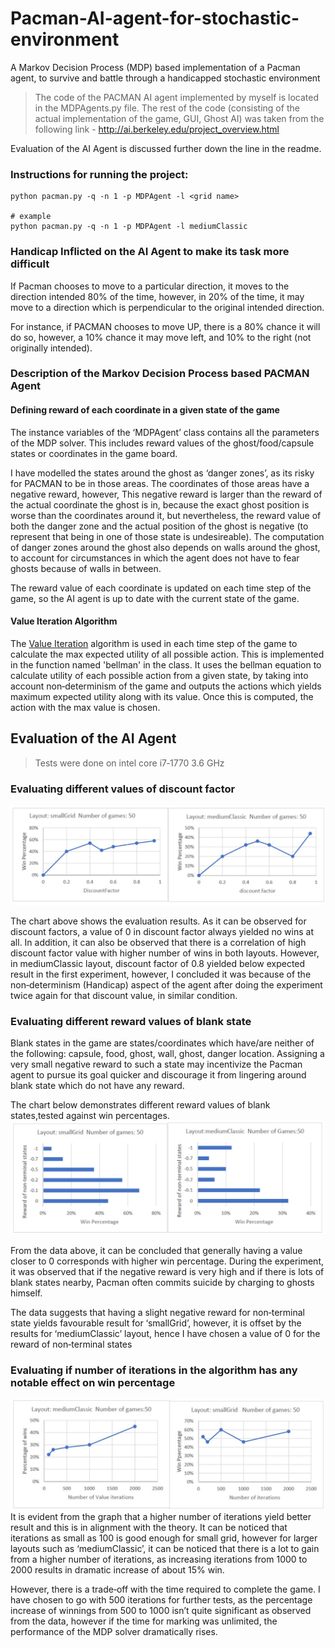 # Pacman-AI-agent-for-stochastic-environment
A Markov Decision Process (MDP) based implementation of a Pacman agent, to survive and battle through a handicapped stochastic environment

> The code of the PACMAN AI agent implemented by myself is located in the MDPAgents.py file. The rest of the code (consisting of the actual implementation of the game, GUI, Ghost AI) was taken from the following link - http://ai.berkeley.edu/project_overview.html

Evaluation of the AI Agent is discussed further down the line in the readme.

### Instructions for running the project:
```
python pacman.py -q -n 1 -p MDPAgent -l <grid name>

# example
python pacman.py -q -n 1 -p MDPAgent -l mediumClassic
```

### Handicap Inflicted on the AI Agent to make its task more difficult
If Pacman chooses to move to a particular direction, it moves to the direction intended 80% of the time, however, in 20% of the time, it may move to a direction which is perpendicular to the original intended direction.

For instance, if PACMAN chooses to move UP, there is a 80% chance it will do so, however, a 10% chance it may move left, and 10% to the right (not originally intended).

### Description of the Markov Decision Process based PACMAN Agent
#### Defining reward of each coordinate in a given state of the game 
The instance variables of the ‘MDPAgent’ class contains all the parameters of the MDP solver. This includes reward values of the ghost/food/capsule states or coordinates in the game board. 

I have modelled the states around the ghost as ‘danger zones’, as its risky for PACMAN to be in those areas. The coordinates of those areas have a negative reward, however, This negative reward is larger than the reward of the actual coordinate the ghost is in, because the exact ghost position is worse than the coordinates around it, but nevertheless, the reward value of both the danger zone and the actual position of the ghost is negative (to represent that being in one of those state is undesireable). The computation of danger zones around the ghost also depends on walls around the ghost, to account for circumstances in which the agent does not have to fear ghosts because of walls in between.

The reward value of each coordinate is updated on each time step of the game, so the AI agent is up to date with the current state of the game.

#### Value Iteration Algorithm
The [Value Iteration](https://artint.info/html/ArtInt_227.html#:~:text=Value%20iteration%20is%20a%20method,MDP%20policy%20and%20its%20value.&text=%3D%20maxa%20Qk(s,a)%20for%20k>0.&text=Saving%20the%20V%20array%20results,results%20in%20the%20greatest%20value.) algorithm is used in each time step of the game to calculate the max expected utility of all possible action. This is implemented in the function named 'bellman' in the class. It uses the bellman equation to calculate utility of each possible action from a given state, by taking into account non‐determinism of the game and outputs the actions which yields maximum expected utility along with its value. Once this is computed, the action with the max value is chosen.

## Evaluation of the AI Agent
> Tests were done on intel core i7‐1770 3.6 GHz

### Evaluating different values of discount factor
 ![Evaluating different values of discount factor](https://github.com/Naharul98/Pacman-AI-agent-for-stochastic-environment/blob/master/Discount_Factor_Evaluation_Chart.jpg?raw=true)
 
The chart above shows the evaluation results. As it can be observed for discount factors, a value of 0 in discount factor always yielded no wins at all. In addition, it can also be observed that there is a correlation of high discount factor value with higher number of wins in both layouts. However, in mediumClassic layout, discount factor of 0.8 yielded below expected result in the first experiment, however, I concluded it was because of the non‐determinism (Handicap) aspect of the agent after doing the
experiment twice again for that discount value, in similar condition.

### Evaluating different reward values of blank state
Blank states in the game are states/coordinates which have/are neither of the following: capsule, food, ghost, wall, ghost, danger location. Assigning a very small negative reward to such a state may incentivize the Pacman agent to pursue its goal quicker and discourage it from lingering around blank state which do not have any reward.

The chart below demonstrates different reward values of blank states,tested against win percentages.
 ![Evaluating different reward values of blank state](https://github.com/Naharul98/Pacman-AI-agent-for-stochastic-environment/blob/master/BlankState_Reward_Evaluation_Chart.jpg?raw=true)
 
From the data above, it can be concluded that generally having a value closer to 0 corresponds with higher win percentage. During the experiment, it was observed that if the negative reward is very high and if there is lots of blank states nearby, Pacman often commits suicide by charging to ghosts himself.

The data suggests that having a slight negative reward for non‐terminal state yields favourable result for
‘smallGrid’, however, it is offset by the results for ‘mediumClassic’ layout, hence I have chosen a value of 0 for the
reward of non‐terminal states

### Evaluating if number of iterations in the algorithm has any notable effect on win percentage
![Evaluating impact of number of iteration](https://github.com/Naharul98/Pacman-AI-agent-for-stochastic-environment/blob/master/Iteration_Evaluation_Chart.jpg?raw=true)
It is evident from the graph that a higher number of iterations yield better result and this is in alignment with the theory. It can be noticed that iterations as small as 100 is good enough for small grid, however for larger layouts such as ‘mediumClassic’, it can be noticed that there is a lot to gain from a higher number of iterations, as increasing iterations from 1000 to 2000 results in dramatic increase of about 15% win.

However, there is a trade‐off with the time required to complete the game. I have chosen to go with 500 iterations for further tests, as the percentage increase of winnings from 500 to 1000 isn’t quite significant as observed from the data, however if the time for marking was unlimited, the performance of the MDP solver dramatically rises.
 


